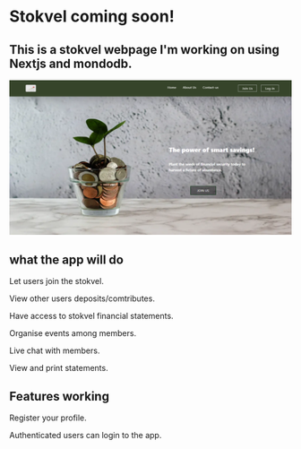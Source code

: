 # Stokvel coming soon!

## This is a stokvel webpage I'm working on using Nextjs and mondodb.

![stokeve image](stokvel.png)

## what the app will do

Let users join the stokvel.


View other users deposits/comtributes.


Have access to stokvel financial statements.


Organise events among members.


Live chat with members.


View and print statements.

## Features working

Register your profile.


Authenticated users can login to the app.
